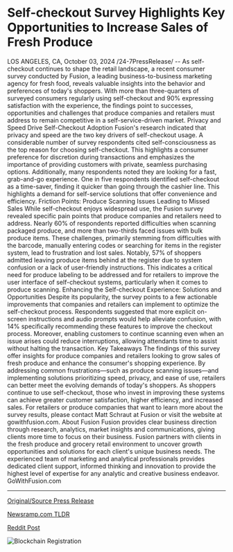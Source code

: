 # Self-checkout Survey Highlights Key Opportunities to Increase Sales of Fresh Produce

LOS ANGELES, CA, October 03, 2024 /24-7PressRelease/ -- As self-checkout continues to shape the retail landscape, a recent consumer survey conducted by Fusion, a leading business-to-business marketing agency for fresh food, reveals valuable insights into the behavior and preferences of today's shoppers. With more than three-quarters of surveyed consumers regularly using self-checkout and 90% expressing satisfaction with the experience, the findings point to successes, opportunities and challenges that produce companies and retailers must address to remain competitive in a self-service-driven market.   Privacy and Speed Drive Self-Checkout Adoption  Fusion's research indicated that privacy and speed are the two key drivers of self-checkout usage. A considerable number of survey respondents cited self-consciousness as the top reason for choosing self-checkout. This highlights a consumer preference for discretion during transactions and emphasizes the importance of providing customers with private, seamless purchasing options.  Additionally, many respondents noted they are looking for a fast, grab-and-go experience. One in five respondents identified self-checkout as a time-saver, finding it quicker than going through the cashier line. This highlights a demand for self-service solutions that offer convenience and efficiency.  Friction Points: Produce Scanning Issues Leading to Missed Sales  While self-checkout enjoys widespread use, the Fusion survey revealed specific pain points that produce companies and retailers need to address. Nearly 60% of respondents reported difficulties when scanning packaged produce, and more than two-thirds faced issues with bulk produce items. These challenges, primarily stemming from difficulties with the barcode, manually entering codes or searching for items in the register system, lead to frustration and lost sales.  Notably, 57% of shoppers admitted leaving produce items behind at the register due to system confusion or a lack of user-friendly instructions. This indicates a critical need for produce labeling to be addressed and for retailers to improve the user interface of self-checkout systems, particularly when it comes to produce scanning.   Enhancing the Self-checkout Experience: Solutions and Opportunities  Despite its popularity, the survey points to a few actionable improvements that companies and retailers can implement to optimize the self-checkout process. Respondents suggested that more explicit on-screen instructions and audio prompts would help alleviate confusion, with 14% specifically recommending these features to improve the checkout process. Moreover, enabling customers to continue scanning even when an issue arises could reduce interruptions, allowing attendants time to assist without halting the transaction.  Key Takeaways  The findings of this survey offer insights for produce companies and retailers looking to grow sales of fresh produce and enhance the consumer's shopping experience. By addressing common frustrations—such as produce scanning issues—and implementing solutions prioritizing speed, privacy, and ease of use, retailers can better meet the evolving demands of today's shoppers. As shoppers continue to use self-checkout, those who invest in improving these systems can achieve greater customer satisfaction, higher efficiency, and increased sales.  For retailers or produce companies that want to learn more about the survey results, please contact Matt Schraut at Fusion or visit the website at gowithfusion.com.  About Fusion Fusion provides clear business direction through research, analytics, market insights and communications, giving clients more time to focus on their business. Fusion partners with clients in the fresh produce and grocery retail environment to uncover growth opportunities and solutions for each client's unique business needs. The experienced team of marketing and analytical professionals provides dedicated client support, informed thinking and innovation to provide the highest level of expertise for any analytic and creative business endeavor. GoWithFusion.com 

---

[Original/Source Press Release](https://www.24-7pressrelease.com/press-release/514928/self-checkout-survey-highlights-key-opportunities-to-increase-sales-of-fresh-produce)
                    

[Newsramp.com TLDR](https://newsramp.com/curated-news/survey-reveals-key-insights-into-self-checkout-behavior-and-challenges/1acb5e2c0941dc59adf5a26c7b32117c) 

 



[Reddit Post](https://www.reddit.com/r/Lifestyle_Culture/comments/1fv53gs/survey_reveals_key_insights_into_selfcheckout/) 



![Blockchain Registration](https://cdn.newsramp.app/24-7PressRelease/qrcode/2410/3/vastkmd3.webp)